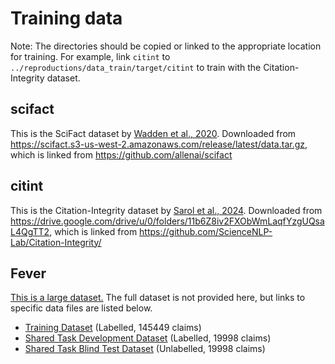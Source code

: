 # Training data

Note: The directories should be copied or linked to the appropriate location for training.
For example, link `citint` to `../reproductions/data_train/target/citint` to train with the Citation-Integrity dataset.

## scifact

This is the SciFact dataset by [Wadden et al., 2020](https://arxiv.org/abs/2004.14974).
Downloaded from https://scifact.s3-us-west-2.amazonaws.com/release/latest/data.tar.gz, which is linked from https://github.com/allenai/scifact

## citint

This is the Citation-Integrity dataset by [Sarol et al., 2024](https://doi.org/10.1093/bioinformatics/btae420).
Downloaded from https://drive.google.com/drive/u/0/folders/11b6Z8iv2FXObWmLaqfYzgUQsaL4QgTT2, which is linked from https://github.com/ScienceNLP-Lab/Citation-Integrity/

## Fever

[This is a large dataset.](https://fever.ai/dataset/fever.html.)
The full dataset is not provided here, but links to specific data files are listed below.

- [Training Dataset](https://fever.ai/download/fever/train.jsonl) (Labelled, 145449 claims)
- [Shared Task Development Dataset](https://fever.ai/download/fever/shared_task_dev.jsonl) (Labelled, 19998 claims)
- [Shared Task Blind Test Dataset](https://fever.ai/download/fever/shared_task_test.jsonl) (Unlabelled, 19998 claims)
